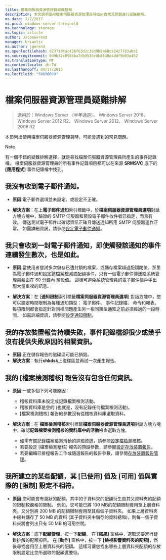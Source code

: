 ```yaml
---
title: 檔案伺服器資源管理員疑難排解
description: 本文說明使用檔案伺服器資源管理員時如何對常見問題進行疑難排解。
ms.date: 7/7/2017
ms.prod: windows-server-threshold
ms.technology: storage
ms.topic: article
author: JasonGerend
manager: brianlic
ms.author: jgerend
ms.openlocfilehash: 923710fac426f63d2c38d9b9a68c92427783abb1
ms.sourcegitcommit: 0d0b32c8986ba7db9536e0b8648d4ddf9b03e452
ms.translationtype: MT
ms.contentlocale: zh-TW
ms.lasthandoff: 04/17/2019
ms.locfileid: "59890009"
---
```

# <a name="troubleshooting-file-server-resource-manager"></a>檔案伺服器資源管理員疑難排解

> 適用於：Windows Server （半年通道）、 Windows Server 2016、 Windows Server 2012 R2、 Windows Server 2012、 Windows Server 2008 R2

本節列出使用檔案伺服器資源管理員時，可能會遇到的常見問題。

> [!Note]
> 有一個不錯的疑難排解選擇，就是尋找檔案伺服器資源管理員所產生的事件記錄檔。 檔案伺服器資源管理員的所有事件記錄項目都可以在來源 **SRMSVC** 底下的 **\[應用程式\]** 事件記錄檔中找到。

## <a name="i-am-not-receiving-e-mail-notifications"></a>我沒有收到電子郵件通知。

-   **原因**:電子郵件選項並未設定，或設定不正確。

-   **解決方案**：在上**電子郵件通知**索引標籤中，於**檔案伺服器資源管理員選項**對話方塊方塊中，驗證的 SMTP 伺服器和預設電子郵件收件者已指定，而且有效。 傳送測試電子郵件以確認資訊正確且傳送通知所用 SMTP 伺服器運作正常。 如需詳細資訊，請參閱[設定電子郵件通知](configure-email-notifications.md)。


## <a name="i-am-only-receiving-one-e-mail-notification-even-though-the-event-that-triggered-that-notification-happened-several-times-in-a-row"></a>我只會收到一封電子郵件通知，即使觸發該通知的事件連續發生數次，也是如此。

-   **原因**:當使用者嘗試多次儲存已遭封鎖的檔案，或儲存檔案超過配額閾值，那里為電子郵件通知設定該檔案檢測或配額事件，只有一個電子郵件傳送給系統管理員藉由在 60 分鐘內 預設值。 這樣可避免系統管理員的電子郵件帳戶中出現大量重複的訊息。

-   **解決方案**：在 [**通知限制**索引標籤**檔案伺服器資源管理員選項**] 對話方塊中，您可以設定時間限制為每種通知類型： 電子郵件、 事件記錄檔、 命令和報表。 每項限制都會指定針對同樣問題產生另一相同類型通知之前必須經過的一段時間。 如需詳細資訊，請參閱[設定通知限制](configure-notification-limits.md)。


## <a name="my-storage-reports-keep-failing-and-little-or-no-information-is-available-in-the-event-log-regarding-the-source-of-the-failure"></a>我的存放裝置報告持續失敗，事件記錄檔卻很少或幾乎沒有提供失敗原因的相關資訊。

-   **原因**:正在儲存報告的磁碟區可能已損毀。
-   **解決方案**：執行**chkdsk**上磁碟區並再試一次產生報告。

## <a name="my-file-screening-audit-reports-do-not-contain-any-information"></a>我的 [檔案檢測稽核] 報告沒有包含任何資訊。

-   **原因**:一或多個下列可能原因：
    -   稽核資料庫未設定成記錄檔案檢測活動。
    -   稽核資料庫是空的 (也就是，沒有記錄任何檔案檢測活動)。
    -   [檔案檢測稽核] 報告的參數沒有從稽核資料庫選取資料。
    
-   **解決方案**：在 **檔案檢測稽核**索引標籤**檔案伺服器資源管理員選項**對話方塊方塊中，確認**記錄檔案檢測稽核的資料庫中的活動**檢查選取方塊。
    -   如需有關記錄檔案檢測活動的詳細資訊，請參閱[設定檔檢測稽核](configure-file-screen-audit.md)。
    -   若要設定 [檔案檢測稽核] 報告的預設參數，請參閱[設定存放裝置報告](configure-storage-reports.md)。
    -   若要編輯已排程報告工作或隨選報告的報告參數，請參閱[存放裝置報告管理](storage-reports-management.md)。

## <a name="the-used-and-available-values-for-some-of-the-quotas-i-have-created-do-not-correspond-to-the-actual-limit-setting"></a>我所建立的某些配額，其 [已使用] 值及 [可用] 值與實際的 [限制] 設定不相符。

-   **原因**:您可能會有巢狀的配額，其中的子資料夾的配額衍生自其父資料夾的配額的限制較嚴格的限制。 例如，您可能已將 100 MB的配額限制套用至上層資料夾，又分別將 200 MB 的配額限制套用至其每個子資料夾。 如果上層資料夾中總共儲存了 50 MB 的資料 (其子資料夾中儲存的資料總和)，則每一個子資料夾將會列出只有 50 MB 的可用空間。

-   **解決方案**：底下**配額管理**，按一下**配額**。 在 **\[結果\]** 窗格中，選取您要進行疑難排解的配額項目。 在 **\[動作\]** 窗格中，按一下 **\[檢視影響資料夾的配額\]**，然後尋找套用至上層資料夾的配額。 這樣可讓您找出哪些上層資料夾配額的存放限制設定比您所選取的配額還要低。

